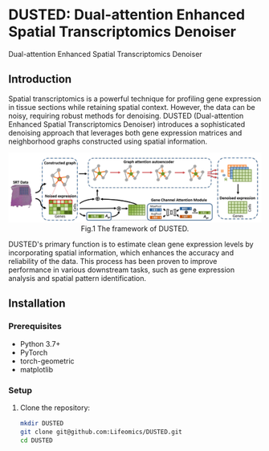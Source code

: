 # DUSTED: Dual-attention Enhanced Spatial Transcriptomics Denoiser
Dual-attention Enhanced Spatial Transcriptomics Denoiser
## Introduction

Spatial transcriptomics is a powerful technique for profiling gene expression in tissue sections while retaining spatial context. However, the data can be noisy, requiring robust methods for denoising. DUSTED (Dual-attention Enhanced Spatial Transcriptomics Denoiser) introduces a sophisticated denoising approach that leverages both gene expression matrices and neighborhood graphs constructed using spatial information.
<div align="center">
  <img src="./resource/model.png" alt="workflow">
  <figcaption>Fig.1 The framework of DUSTED.</figcaption>
</div>

DUSTED's primary function is to estimate clean gene expression levels by incorporating spatial information, which enhances the accuracy and reliability of the data. This process has been proven to improve performance in various downstream tasks, such as gene expression analysis and spatial pattern identification.

## Installation

### Prerequisites
- Python 3.7+
- PyTorch
- torch-geometric
- matplotlib
### Setup
1. Clone the repository:
   ```bash
   mkdir DUSTED
   git clone git@github.com:Lifeomics/DUSTED.git
   cd DUSTED
   ```